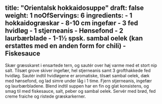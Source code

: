 title: "Orientalsk hokkaidosuppe"
draft: false
weight: 1
noOfServings: 6
ingredients:
	- 1 hokkaidogræskar
	- 8-10 cm ingefær
	- 3 fed hvidløg
	- 1 stjerneanis
	- Hønsefond
	- 2 laurbærblade
	- 1-1½ spsk. sambal oelek (kan erstattes med en anden form for chili)
	- Fiskesauce
---

Skær græsskaret i ensartede tern, og sautér over høj varme med et stort
nip salt. Tilsæt grove skiver ingefær, hel stjerneanis samt 3
grofthakkede fed hvidløg. Sautér indtil hvidløgene er aromatiske, tilsæt
sambal oelek, dæk med hønsefond, og lad simre under låg i 1 time. Fjern
stjerneanis, ingefær og laurbærbladene. Blend indtil suppen har en fin
og glat konsistens, og smag til med fiskesauce, salt, peber og sambal
oelek. Servér med brød, fed creme fraiche og ristede græskarkerner.

